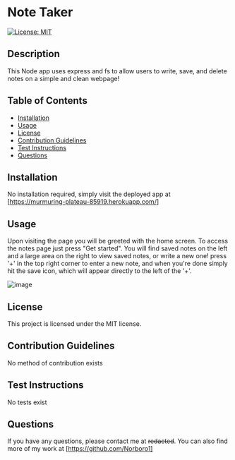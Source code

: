 # Note Taker
  [![License: MIT](https://img.shields.io/badge/License-MIT-yellow.svg)](https://opensource.org/licenses/MIT)
  
  ## Description
  This Node app uses express and fs to allow users to write, save, and delete notes on a simple and clean webpage!
  
  ## Table of Contents
  * [Installation](#installation)
  * [Usage](#usage)
  * [License](#license)
  * [Contribution Guidelines](#contribution-guidelines)
  * [Test Instructions](#test-instructions)
  * [Questions](#questions)

  ## Installation
  No installation required, simply visit the deployed app at [https://murmuring-plateau-85919.herokuapp.com/]

  ## Usage
  Upon visiting the page you will be greeted with the home screen. To access the notes page just press "Get started". You will find saved notes on the left and a large area on the right to view saved notes, or write a new     one! press '+' in the top right corner to enter a new note, and when you're done simply hit the save icon, which will appear directly to the left of the '+'. 
  
  ![image](https://github.com/Norboro1/Note-Taker/assets/116109240/b13e19d8-18db-4d51-9082-dedb3d728bca)

  ## License
  This project is licensed under the MIT license.

  ## Contribution Guidelines
  No method of contribution exists

  ## Test Instructions
  No tests exist

  ## Questions
  If you have any questions, please contact me at ~~redacted~~. You can also find more of my work at [https://github.com/Norboro1]
  
